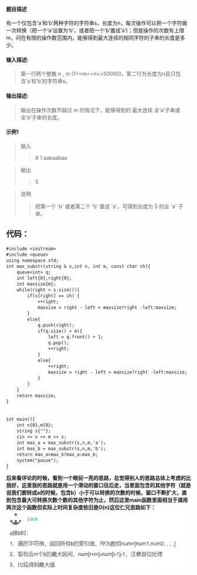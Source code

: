 #### 题目描述
有一个仅包含’a’和’b’两种字符的字符串s，长度为n，每次操作可以把一个字符做一次转换（把一个’a’设置为’b’，或者把一个’b’置成’a’)；但是操作的次数有上限m，问在有限的操作数范围内，能够得到最大连续的相同字符的子串的长度是多少。
#### 输入描述:
>第一行两个整数 n , m (1<=m<=n<=50000)，第二行为长度为n且只包含’a’和’b’的字符串s。
#### 输出描述:
>输出在操作次数不超过 m 的情况下，能够得到的 最大连续 全’a’子串或全’b’子串的长度。
#### 示例1
>输入
>>8 1
>>aabaabaa 

> 输出
>>5  

>说明
>>把第一个 'b' 或者第二个 'b' 置成 'a'，可得到长度为 5 的全 'a' 子串。   

## 代码：
    #include <iostream>
    #include <queue>
    using namespace std;
    int max_substr(string & s,int n, int m, const char ch){
        queue<int> q;
        int left{0},right{0};
        int maxsize{m};
        while(right < s.size()){
            if(s[right] == ch) {
                ++right;
                maxsize = right - left > maxsize?right -left:maxsize;
            }
            else{
                q.push(right);
                if(q.size() > m){
                    left = q.front() + 1;
                    q.pop();
                    ++right;
                }
                else{
                    ++right;
                    maxsize = right - left > maxsize?right -left:maxsize;
                }
            }
        }
        return maxsize;
    }


    int main(){
        int n{0},m{0};
        string s{""};
        cin >> n >> m >> s;
        int max_a = max_substr(s,n,m,'a');
        int max_b = max_substr(s,n,m,'b');
        return max_a>max_b?max_a:max_b;
        system("pause");
    }
**后来看评论的时候，看到一个眼前一亮的思路，总觉得别人的思路总体上考虑的比我好，这里我的思路就是用一个滑动的窗口往后走，当里面包含的其他字符（就是说我们要转成a的时候，包含b）小于可以转换的次数的时候，窗口不断扩大，直到包含最大可转换次数个数的其他字符为止，然后这里main函数里面相当于调用两次这个函数但实际上时间复杂度依旧是O(n)这位仁兄思路如下：**
![](pictures/编程题2.jpg)